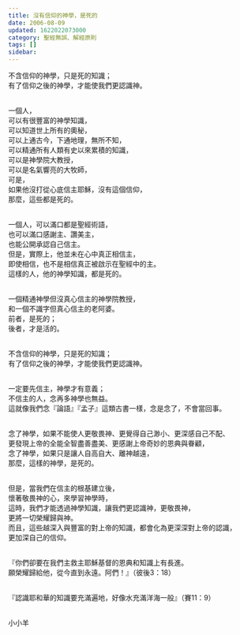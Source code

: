 ```yaml
---
title: 沒有信仰的神學，是死的
date: 2006-08-09
updated: 1622022073000
category: 聖經無誤、解經原則
tags: []
sidebar: 
---
```


<p>不含信仰的神學，只是死的知識；<br/>
有了信仰之後的神學，才能使我們更認識神。</p>
<p><br/>
一個人，<br/>
可以有很豐富的神學知識，<br/>
可以知道世上所有的奧秘，<br/>
可以上通古今，下通地理，無所不知，<br/>
可以精通所有人類有史以來累積的知識，<br/>
可以是神學院大教授，<br/>
可以是名氣響亮的大牧師，<br/>
可是，<br/>
如果他沒打從心底信主耶穌，沒有這個信仰，<br/>
那麼，這些都是死的。</p>
<p><br/>
一個人，可以滿口都是聖經術語，<br/>
也可以滿口感謝主、讚美主，<br/>
也能公開承認自己信主。<br/>
但是，實際上，他並未在心中真正相信主，<br/>
即使相信，也不是相信真正被啟示在聖經中的主。<br/>
這樣的人，他的神學知識，都是死的。</p>
<p><br/>
一個精通神學但沒真心信主的神學院教授，<br/>
和一個不識字但真心信主的老阿婆。<br/>
前者，是死的；<br/>
後者，才是活的。</p>
<p><br/>
不含信仰的神學，只是死的知識；<br/>
有了信仰之後的神學，才能使我們更認識神。</p>
<p><br/>
一定要先信主，神學才有意義；<br/>
不信主的人，念再多神學也無益。<br/>
這就像我們念『論語』『孟子』這類古書一樣，念是念了，不會當回事。</p>
<p><br/>
念了神學，如果不能使人更敬畏神、更覺得自己渺小、更深感自己不配、<br/>
更發現上帝的全能全智盡善盡美、更感謝上帝奇妙的恩典與眷顧，<br/>
念了神學，如果只是讓人自高自大、離神越遠，<br/>
那麼，這樣的神學，是死的。</p>
<p><br/>
但是，當我們在信主的根基建立後，<br/>
懷著敬畏神的心，來學習神學時，<br/>
這時，我們才能透過神學知識，讓我們更認識神，更敬畏神，<br/>
更將一切榮耀歸與神。<br/>
而且，這些越深入與豐富的對上帝的知識，都會化為更深深對上帝的認識，<br/>
更加深自己的信仰。</p>
<p><br/>
『你們卻要在我們主救主耶穌基督的恩典和知識上有長進。<br/>
願榮耀歸給他，從今直到永遠。阿們！』（彼後3：18）</p>
<p><br/>
『認識耶和華的知識要充滿遍地，好像水充滿洋海一般』（賽11：9）</p>
<p><br/>
小小羊</p>
